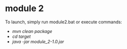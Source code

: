 # module 2
 To launch, simply run module2.bat or execute commands:
 - _mvn clean package_
 - _cd target_
 - _java -jar module_2-1.0.jar_